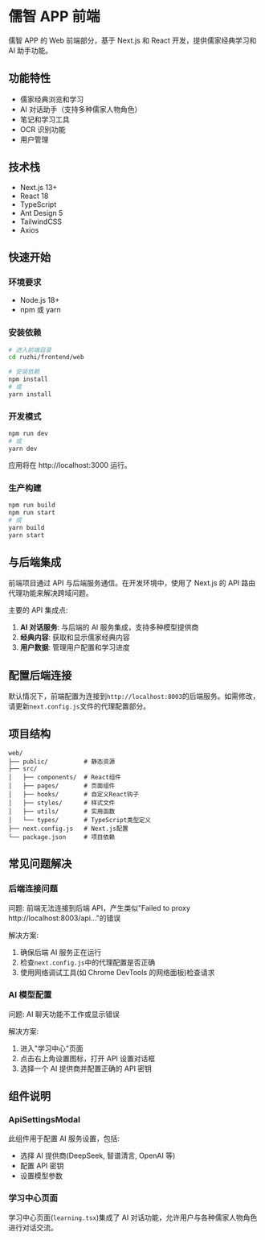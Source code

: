 # 儒智 APP 前端

儒智 APP 的 Web 前端部分，基于 Next.js 和 React 开发，提供儒家经典学习和 AI 助手功能。

## 功能特性

- 儒家经典浏览和学习
- AI 对话助手（支持多种儒家人物角色）
- 笔记和学习工具
- OCR 识别功能
- 用户管理

## 技术栈

- Next.js 13+
- React 18
- TypeScript
- Ant Design 5
- TailwindCSS
- Axios

## 快速开始

### 环境要求

- Node.js 18+
- npm 或 yarn

### 安装依赖

```bash
# 进入前端目录
cd ruzhi/frontend/web

# 安装依赖
npm install
# 或
yarn install
```

### 开发模式

```bash
npm run dev
# 或
yarn dev
```

应用将在 http://localhost:3000 运行。

### 生产构建

```bash
npm run build
npm run start
# 或
yarn build
yarn start
```

## 与后端集成

前端项目通过 API 与后端服务通信。在开发环境中，使用了 Next.js 的 API 路由代理功能来解决跨域问题。

主要的 API 集成点:

1. **AI 对话服务**: 与后端的 AI 服务集成，支持多种模型提供商
2. **经典内容**: 获取和显示儒家经典内容
3. **用户数据**: 管理用户配置和学习进度

## 配置后端连接

默认情况下，前端配置为连接到`http://localhost:8003`的后端服务。如需修改，请更新`next.config.js`文件的代理配置部分。

## 项目结构

```
web/
├── public/          # 静态资源
├── src/
│   ├── components/  # React组件
│   ├── pages/       # 页面组件
│   ├── hooks/       # 自定义React钩子
│   ├── styles/      # 样式文件
│   ├── utils/       # 实用函数
│   └── types/       # TypeScript类型定义
├── next.config.js   # Next.js配置
└── package.json     # 项目依赖
```

## 常见问题解决

### 后端连接问题

问题: 前端无法连接到后端 API，产生类似"Failed to proxy http://localhost:8003/api..."的错误

解决方案:

1. 确保后端 AI 服务正在运行
2. 检查`next.config.js`中的代理配置是否正确
3. 使用网络调试工具(如 Chrome DevTools 的网络面板)检查请求

### AI 模型配置

问题: AI 聊天功能不工作或显示错误

解决方案:

1. 进入"学习中心"页面
2. 点击右上角设置图标，打开 API 设置对话框
3. 选择一个 AI 提供商并配置正确的 API 密钥

## 组件说明

### ApiSettingsModal

此组件用于配置 AI 服务设置，包括:

- 选择 AI 提供商(DeepSeek, 智谱清言, OpenAI 等)
- 配置 API 密钥
- 设置模型参数

### 学习中心页面

学习中心页面(`learning.tsx`)集成了 AI 对话功能，允许用户与各种儒家人物角色进行对话交流。
